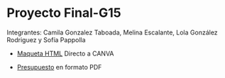 # Proyecto Final-G15
Integrantes: Camila Gonzalez Taboada, Melina Escalante, Lola González Rodriguez y Sofía Pappolla 

- [Maqueta HTML](https://www.canva.com/design/DAFOEh5uGsk/GVMAianl-voJcCComQRPuw/edit?utm_content=DAFOEh5uGsk&utm_campaign=designshare&utm_medium=link2&utm_source=sharebutton)
  Directo a CANVA
  
- [Presupuesto](https://drive.google.com/file/d/1LG_sXxODbfB_byZzLInfsiAZ8tixusut/view?usp=sharing) en formato PDF
